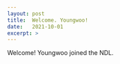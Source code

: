 ```yaml
---
layout: post
title:  Welcome. Youngwoo!
date:   2021-10-01
excerpt: > 
---
```

  Welcome! Youngwoo joined the NDL.
